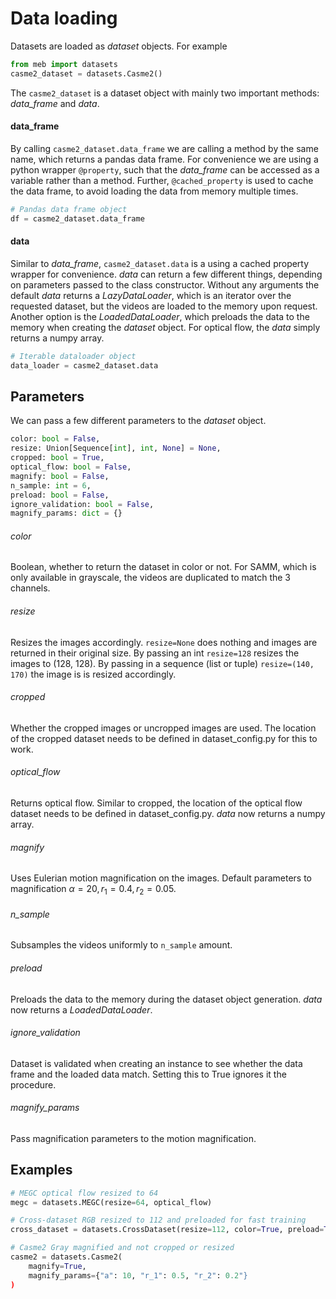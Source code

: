 # Data loading
Datasets are loaded as *dataset* objects. For example 

```python
from meb import datasets
casme2_dataset = datasets.Casme2()
```


The `casme2_dataset` is a dataset object with mainly two important methods: *data_frame* and *data*.

#### data_frame
By calling `casme2_dataset.data_frame` we are calling a method by the same name, which returns a pandas data frame. For convenience we are using a python wrapper `@property`, such that the *data_frame* can be accessed as a variable rather than a method. Further, `@cached_property` is used to cache the data frame, to avoid loading the data from memory multiple times.

```python
# Pandas data frame object
df = casme2_dataset.data_frame
```

#### data
Similar to *data_frame*, `casme2_dataset.data` is a using a cached property wrapper for convenience. *data* can return a few different things, depending on parameters passed to the class constructor. Without any arguments the default *data* returns a *LazyDataLoader*, which is an iterator over the requested dataset, but the videos are loaded to the memory upon request. Another option is the *LoadedDataLoader*, which preloads the data to the memory when creating the *dataset* object. For optical flow, the *data* simply returns a numpy array.

```python
# Iterable dataloader object
data_loader = casme2_dataset.data
```


## Parameters
We can pass a few different parameters to the *dataset* object.

```python
color: bool = False,
resize: Union[Sequence[int], int, None] = None,
cropped: bool = True,
optical_flow: bool = False,
magnify: bool = False,
n_sample: int = 6,
preload: bool = False,
ignore_validation: bool = False,
magnify_params: dict = {}
```

###### color
Boolean, whether to return the dataset in color or not. For SAMM, which is only available in grayscale, the videos are duplicated to match the 3 channels.

###### resize
Resizes the images accordingly. `resize=None` does nothing and images are returned in their original size. By passing an int `resize=128` resizes the images to (128, 128). By passing in a sequence (list or tuple) `resize=(140, 170)` the image is is resized accordingly.

###### cropped
Whether the cropped images or uncropped images are used. The location of the cropped dataset needs to be defined in dataset_config.py for this to work.

###### optical_flow
Returns optical flow. Similar to cropped, the location of the optical flow dataset needs to be defined in dataset_config.py. *data* now returns a numpy array.

###### magnify
Uses Eulerian motion magnification on the images. Default parameters to magnification $\alpha = 20, r_1 = 0.4, r_2 = 0.05$.

###### n_sample
Subsamples the videos uniformly to `n_sample` amount.

###### preload
Preloads the data to the memory during the dataset object generation. *data* now returns a *LoadedDataLoader*.

###### ignore_validation
Dataset is validated when creating an instance to see whether the data frame and the loaded data match. Setting this to True ignores it the procedure.


###### magnify_params
Pass magnification parameters to the motion magnification.


## Examples
```python
# MEGC optical flow resized to 64
megc = datasets.MEGC(resize=64, optical_flow)

# Cross-dataset RGB resized to 112 and preloaded for fast training
cross_dataset = datasets.CrossDataset(resize=112, color=True, preload=True)

# Casme2 Gray magnified and not cropped or resized
casme2 = datasets.Casme2(
    magnify=True,
    magnify_params={"a": 10, "r_1": 0.5, "r_2": 0.2"}
)
```



